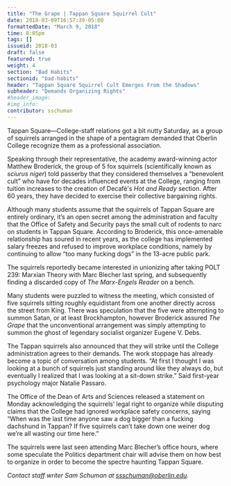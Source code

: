 ```yaml
---
title: "The Grape | Tappan Square Squirrel Cult"
date: 2018-03-09T16:57:39-05:00
formattedDate: "March 9, 2018"
time: 8:05pm
tags: []
issueid: 2018-03
draft: false
featured: true
weight: 4
section: "Bad Habits"
sectionid: "bad-habits"
header: "Tappan Square Squirrel Cult Emerges From the Shadows"
subheader: "Demands Organizing Rights"
#header_image:
#img_info:
contributor: sschuman
---
```

Tappan Square—College-staff relations got a bit nutty Saturday, as a group of squirrels arranged in the shape of a pentagram demanded that Oberlin College recognize them as a professional association.

Speaking through their representative, the academy award-winning actor Matthew Broderick, the group of 5 fox squirrels (scientifically known as *sciurus niger*) told passerby that they considered themselves a “benevolent cult” who have for decades influenced events at the College, ranging from tuition increases to the creation of Decafé's *Hot and Ready* section. After 60 years, they have decided to exercise their collective bargaining rights.

Although many students assume that the squirrels of Tappan Square are entirely ordinary, it’s an open secret among the administration and faculty that the Office of Safety and Security pays the small cult of rodents to narc on students in Tappan Square. According to Broderick, this once-amenable relationship has soured in recent years, as the college has implemented salary freezes and refused to improve workplace conditions, namely by continuing to allow “too many fucking dogs” in the 13-acre public park. 

The squirrels reportedly became interested in unionizing after taking POLT 239: Marxian Theory with Marc Blecher last spring, and subsequently finding a discarded copy of *The Marx-Engels Reader* on a bench.

Many students were puzzled to witness the meeting, which consisted of five squirrels sitting roughly equidistant from one another directly across the street from King. There was speculation that the five were attempting to summon Satan, or at least Brockhampton, however Broderick assured *The Grape* that the unconventional arrangement was simply attempting to summon the ghost of legendary socialist organizer Eugene V. Debs. 

The Tappan squirrels also announced that they will strike until the College administration agrees to their demands. The work stoppage has already become a topic of conversation among students. “At first I thought I was looking at a bunch of squirrels just standing around like they always do, but eventually I realized that I was looking at a sit-down strike.” Said first-year psychology major Natalie Passaro. 

The Office of the Dean of Arts and Sciences released a statement on Monday acknowledging the squirrels’ legal right to organize while disputing claims that the College had ignored workplace safety concerns, saying “When was the last time anyone saw a dog bigger than a fucking dachshund in Tappan? If five squirrels can’t take down one weiner dog we’re all wasting our time here.”

The squirrels were last seen attending Marc Blecher’s office hours, where some speculate the Politics department chair will advise them on how best to organize in order to become the spectre haunting Tappan Square.


*Contact staff writer Sam Schuman at ssschuman@oberlin.edu.* 
